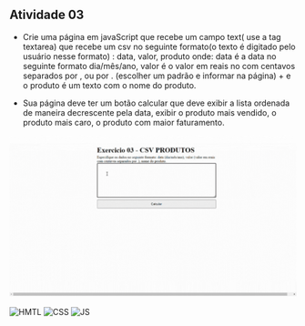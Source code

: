 ## Atividade 03
- Crie uma página em javaScript que recebe um campo text( use a tag textarea) que recebe um csv no seguinte formato(o texto é digitado pelo usuário nesse formato) : data, valor, produto onde:
data é a data no seguinte formato dia/mês/ano, valor é o valor em reais no com centavos separados por , ou por . (escolher um padrão e informar na página) + e o produto é um texto com o nome do produto. 

- Sua página deve ter um botão calcular que deve exibir a lista ordenada de maneira decrescente pela data, exibir o produto mais vendido, o produto mais caro, o produto com maior faturamento.

![Video Demonstrativo](https://github.com/camilavitoriacosta/ProgWeb/blob/master/src/videos/prova01_exercicio03.gif)

<img align="center" alt="HMTL" src="https://img.shields.io/badge/HTML5-E34F26?style=for-the-badge&logo=html5&logoColor=white"> <img align="center" alt="CSS" src="https://img.shields.io/badge/CSS3-1572B6?style=for-the-badge&logo=css3&logoColor=white"> <img align="center" alt="JS" src="https://img.shields.io/badge/JavaScript-F7DF1E?style=for-the-badge&logo=javascript&logoColor=black">
